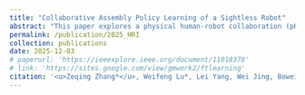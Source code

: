 ```yaml
---
title: "Collaborative Assembly Policy Learning of a Sightless Robot"
abstract: "This paper explores a physical human-robot collaboration (pHRC) task involving the joint insertion of a board into a frame by a sightless robot and a human operator. Here we propose a novel RL approach that utilizes a human-designed admittance controller to facilitate more active robot behavior and reduce human effort. <br/><img src='/images/publications/2025_HRI.jpg'>"
permalink: /publication/2025_HRI
collection: publications
date: 2025-12-03
# paperurl: 'https://ieeexplore.ieee.org/document/11018378'
# link: 'https://sites.google.com/view/gmwork2/ftlearning'
citation: '<u>Zeqing Zhang*</u>, Weifeng Lu*, Lei Yang, Wei Jing, Bowei Tang, Jia Pan (2025). <br><i>The 2025 IEEE International Conference on Robotics and Biomimetics (IEEE ROBIO 2025). Chengdu, China, December 3-7 2025. (**Award Finalist**)'
---
```


